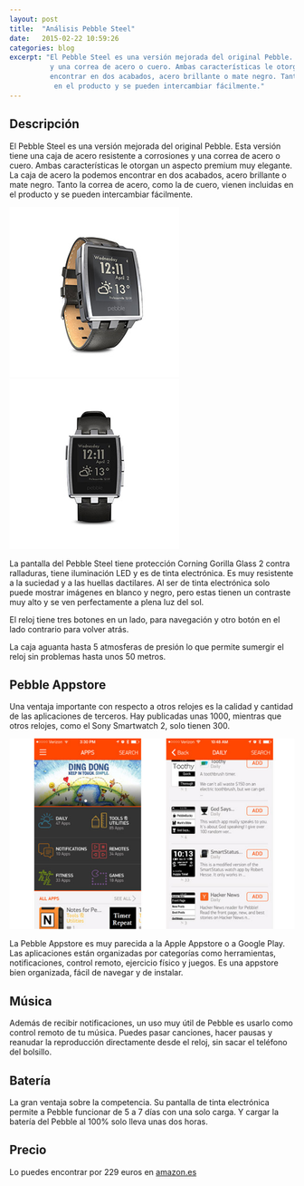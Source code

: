```yaml
---
layout: post
title:  "Análisis Pebble Steel"
date:   2015-02-22 10:59:26
categories: blog
excerpt: "El Pebble Steel es una versión mejorada del original Pebble. Esta versión tiene una caja de acero resistente a corrosiones
          y una correa de acero o cuero. Ambas características le otorgan un aspecto premium muy elegante. La caja de acero la podemos
          encontrar en dos acabados, acero brillante o mate negro. Tanto la correa de acero, como la de cuero, vienen incluidas
           en el producto y se pueden intercambiar fácilmente."
---
```


Descripción
-----------

El Pebble Steel es una versión mejorada del original Pebble. Esta versión tiene una caja de acero resistente a corrosiones
y una correa de acero o cuero. Ambas características le otorgan un aspecto premium muy elegante. La caja de acero la podemos
encontrar en dos acabados, acero brillante o mate negro. Tanto la correa de acero, como la de cuero, vienen incluidas
 en el producto y se pueden intercambiar fácilmente.

![Pebble](/img/Pebble/pebble_1_thumb.jpg)
![Pebble](/img/Pebble/pebble_2_thumb.jpg)

 La pantalla del Pebble Steel tiene protección Corning Gorilla Glass 2 contra ralladuras, tiene iluminación LED y es de tinta
 electrónica. Es muy resistente a la suciedad y a las huellas dactilares. Al ser de tinta electrónica solo puede mostrar
 imágenes en blanco y negro, pero estas tienen un contraste muy alto y se ven perfectamente a plena luz del sol.

 El reloj tiene tres botones en un lado, para navegación y otro botón en el lado contrario para volver atrás.

 La caja aguanta hasta 5 atmosferas de presión lo que permite sumergir el reloj sin problemas hasta unos 50 metros.

Pebble Appstore
---------------
Una ventaja importante con respecto a otros relojes es la calidad y cantidad de las aplicaciones de terceros. Hay publicadas
unas 1000, mientras que otros relojes, como el Sony Smartwatch 2, solo tienen 300.

![Pebble](/img/Pebble/pebble_appstore.jpg)

La Pebble Appstore es muy parecida a la Apple Appstore o a Google Play. Las aplicaciones están organizadas por categorías como
herramientas, notificaciones, control remoto, ejercicio físico y juegos. Es una appstore bien organizada, fácil de navegar
y de instalar.

Música
------
Además de recibir notificaciones, un uso muy útil de Pebble es usarlo como control remoto de tu música. Puedes pasar canciones,
hacer pausas y reanudar la reproducción directamente desde el reloj, sin sacar el teléfono del bolsillo.

Batería
-------
La gran ventaja sobre la competencia. Su pantalla de tinta electrónica permite a Pebble funcionar de 5 a 7 días con una solo carga.
Y cargar la batería del Pebble al 100% solo lleva unas dos horas.

Precio
------
Lo puedes encontrar por 229 euros en [amazon.es](http://www.amazon.es/gp/product/B00IVX0XGO/ref=as_li_tf_tl?ie=UTF8&camp=3626&creative=24790&creativeASIN=B00IVX0XGO&linkCode=as2&tag=guiadecomprap-21)




